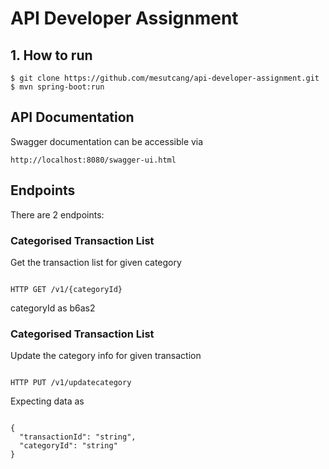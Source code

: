 # API Developer Assignment

## 1. How to run
```
$ git clone https://github.com/mesutcang/api-developer-assignment.git
$ mvn spring-boot:run

```

## API Documentation
Swagger documentation can be accessible via 
```
http://localhost:8080/swagger-ui.html
```
## Endpoints

There are 2 endpoints:

### Categorised Transaction List

Get the transaction list for given category
```

HTTP GET /v1/{categoryId}
```

categoryId as b6as2

### Categorised Transaction List

Update the category info for given transaction
```

HTTP PUT /v1/updatecategory
```

Expecting data as
```

{
  "transactionId": "string",
  "categoryId": "string"
}
```
